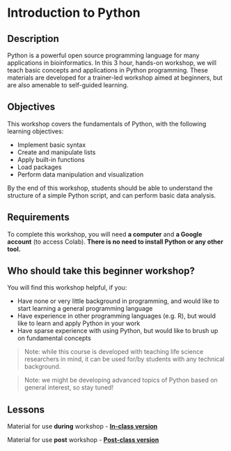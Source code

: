 # Introduction to Python

## Description
Python is a powerful open source programming language for many applications in bioinformatics. In this 3 hour, hands-on workshop, we will teach basic concepts and applications in Python programming. These materials are developed for a trainer-led workshop aimed at beginners, but are also amenable to self-guided learning.

## Objectives
This workshop covers the fundamentals of Python, with the following learning objectives:
- Implement basic syntax
- Create and manipulate lists
- Apply built-in functions
- Load packages
- Perform data manipulation and visualization

By the end of this workshop, students should be able to understand the structure of a simple Python script, and can perform basic data analysis. 

## Requirements
To complete this workshop, you will need **a computer** and **a Google account** (to access Colab). **There is no need to install Python or any other tool.**

## Who should take this beginner workshop?
You will find this workshop helpful, if you:
- Have none or very little background in programming, and would like to start learning a general programming language
- Have experience in other programming languages (e.g. R), but would like to learn and apply Python in your work
- Have sparse experience with using Python, but would like to brush up on fundamental concepts

> Note: while this course is developed with teaching life science researchers in mind, it can be used for/by students with any technical background.

> Note: we might be developing advanced topics of Python based on general interest, so stay tuned!

## Lessons
Material for use **during** workshop - [**In-class version**](https://colab.research.google.com/drive/1sq0UGXP2kuhCmLrZ_-AexR19rbVYz1Sa?usp=sharing)

Material for use **post** workshop - [**Post-class version**](https://colab.research.google.com/drive/1oGIybNPgqUH8_tavy-yloW55YoSZZsVx?usp=sharing)
